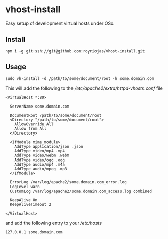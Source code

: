 vhost-install
=============

Easy setup of development virtual hosts under OSx. 

## Install

    npm i -g git+ssh://git@github.com:royriojas/vhost-install.git

## Usage


    sudo vh-install -d /path/to/some/document/root -h some.domain.com


This will add the following to the */etc/apache2/extra/httpd-vhosts.conf* file
 
    <VirtualHost *:80>

      ServerName some.domain.com

      DocumentRoot /path/to/some/document/root
      <Directory "/path/to/some/document/root">
        AllowOverride All
        Allow from All
      </Directory>

      <IfModule mime_module>
        AddType application/json .json
        AddType video/mp4 .mp4
        AddType video/webm .webm
        AddType video/ogg .ogg
        AddType audio/mp4 .m4a
        AddType audio/mpeg .mp3
      </IfModule>

      ErrorLog /var/log/apache2/some.domain.com_error.log
      LogLevel warn
      CustomLog /var/log/apache2/some.domain.com_access.log combined

      KeepAlive On
      KeepAliveTimeout 2

    </VirtualHost>

and add the following entry to your */etc/hosts*

    127.0.0.1 some.domain.com
    
    
